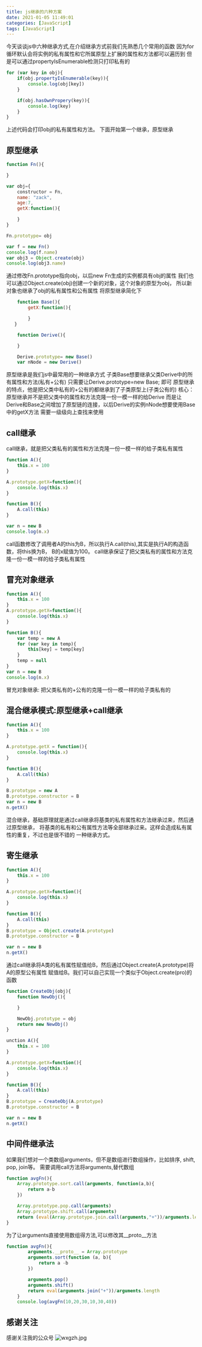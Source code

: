 ```yaml
---
title: js继承的六种方案
date: 2021-01-05 11:49:01
categories: [JavaScript]
tags: [JavaScript]
---
```

今天谈谈js中六种继承方式,在介绍继承方式前我们先熟悉几个常用的函数
因为for循环默认会将实例的私有属性和它所属原型上扩展的属性和方法都可以遍历到
但是可以通过propertyIsEnumerable检测只打印私有的
<!--more-->
``` js
for (var key in obj){
    if(obj.propertyIsEnumerable(key)){
        console.log(obj[key])
    }

    if(obj.hasOwnPropery(key)){
        console.log(key)
    }
}
```
上述代码会打印obj的私有属性和方法。
下面开始第一个继承，原型继承
## 原型继承
``` js
function Fn(){

}

var obj={
    constructor = Fn,
    name: "zack",
    age:7,
    getX:function(){

    }
}

Fn.prototype= obj

var f = new Fn()
console.log(f.name)
var obj3 = Object.create(obj)
console.log(obj3.name)
```
通过修改Fn.prototype指向obj，以后new Fn生成的实例都具有obj的属性
我们也可以通过Object.create(obj)创建一个新的对象，这个对象的原型为obj，
所以新对象也继承了obj的私有属性和公有属性
将原型继承简化下
``` js
    function Base(){
        getX:function(){

        }
   }

    function Derive(){

    }

    Derive.prototype= new Base()
    var nNode = new Derive()
```
原型继承是我们js中最常用的一种继承方式
子类Base想要继承父类Derive中的所有属性和方法(私有+公有)
只需要让Derive.prototype=new Base; 即可
原型继承的特点，他是把父类中私有的+公有的都继承到了子类原型上(子类公有的)
核心：原型继承并不是把父类中的属性和方法克隆一份一模一样的给Derive
而是让Derive和Base之间增加了原型链的连接，以后Derive的实例nNode想要使用Base中的getX方法
需要一级级向上查找来使用
## call继承
call继承，就是把父类私有的属性和方法克隆一份一模一样的给子类私有属性
``` js
function A(){
    this.x = 100
}

A.prototype.getX=function(){
    console.log(this.x)
}

function B(){
    A.call(this)
}

var n = new B
console.log(n.x)
```
call函数修改了调用者A的this为B，所以执行A.call(this),其实是执行A的构造函数，将this换为B，
B的x赋值为100。
call继承保证了把父类私有的属性和方法克隆一份一模一样的给子类私有属性
## 冒充对象继承
``` js
function A(){
    this.x = 100
}
A.prototype.getX=function(){
    console.log(this.x)
}

function B(){
    var temp = new A
    for (var key in temp){
        this[key] = temp[key]
    }
    temp = null
}
var n = new B
console.log(n.x)
```
冒充对象继承: 把父类私有的+公有的克隆一份一模一样的给子类私有的
## 混合继承模式:原型继承+call继承
``` js
function A(){
    this.x = 100
}

A.prototype.getX = function(){
    console.log(this.x)
}

function B(){
    A.call(this)
}

B.prototype = new A 
B.prototype.constructor = B
var n = new B
n.getX()
```
混合继承，基础原理就是通过call继承将基类的私有属性和方法继承过来，然后通过原型继承，
将基类的私有和公有属性方法等全部继承过来。这样会造成私有属性的重复，不过也是很不错的
一种继承方式。
## 寄生继承
``` js
function A(){
    this.x = 100
}

A.prototype.getX=function(){
    console.log(this.x)
}

function B(){
    A.call(this)
}
B.prototype = Object.create(A.prototype)
B.prototype.constructor = B

var n = new B
n.getX()
```
通过call继承将A类的私有属性赋值给B，然后通过Object.create(A.prototype)将A的原型公有属性
赋值给B。我们可以自己实现一个类似于Object.create(pro)的函数
``` js
function CreateObj(obj){
    function NewObj(){

    }

    NewObj.prototype = obj
    return new NewObj()
}

unction A(){
    this.x = 100
}

A.prototype.getX=function(){
    console.log(this.x)
}

function B(){
    A.call(this)
}
B.prototype = CreateObj(A.prototype)
B.prototype.constructor = B

var n = new B
n.getX()
```
## 中间件继承法
如果我们想对一个类数组arguments，但不是数组进行数组操作，比如排序, shift, pop, join等。
需要调用call方法将arguments,替代数组
``` js
function avgFn(){
    Array.prototype.sort.call(arguments, function(a,b){
        return a-b
    })

    Array.prototype.pop.call(arguments)
    Array.prototype.shift.call(arguments)
    return (eval(Array.prototype.join.call(arguments,"+"))/arguments.length).toFixed(2)
}
```
为了让arguments直接使用数组得方法,可以修改其__proto__方法
``` js
function avgFn(){
        arguments.__proto__ = Array.prototype
        arguments.sort(function (a, b){
            return a -b
        })

        arguments.pop()
        arguments.shift()
        return eval(arguments.join("+"))/arguments.length
    }
    console.log(avgFn(10,20,30,10,30,40))
```
## 感谢关注
感谢关注我的公众号
![wxgzh.jpg](wxgzh.jpg)
